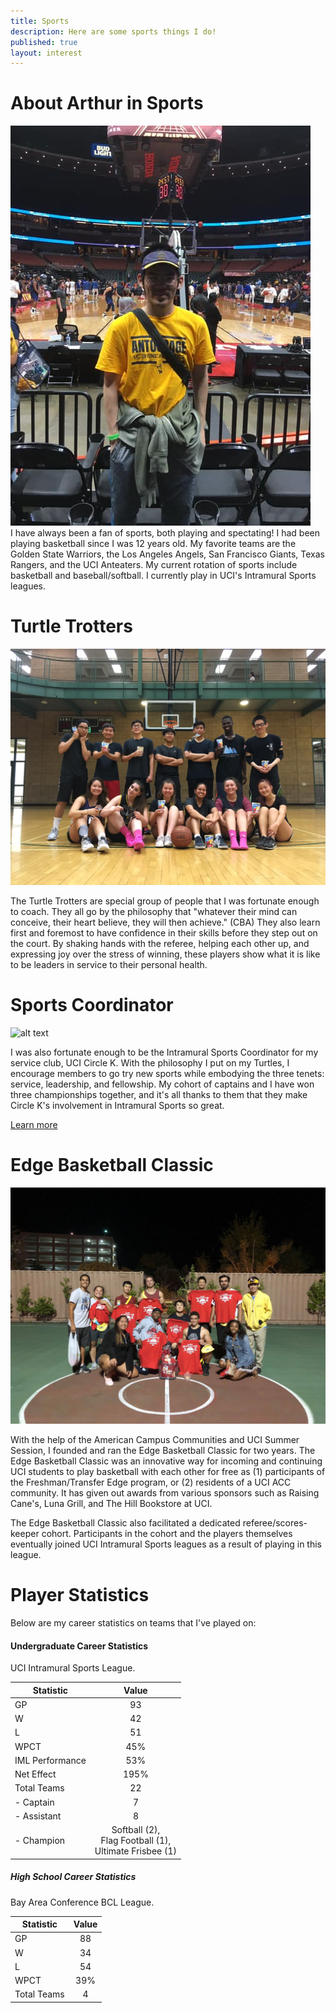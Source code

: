 ```yaml
---
title: Sports
description: Here are some sports things I do!
published: true
layout: interest
---
```


# About Arthur in Sports
<div class="container">
    <div class="row">
        <div class="col-md-3">
            <img src="/img/sportsUCI.jpg">
        </div>
        <div class="col-md-9">
            I have always been a fan of sports, both playing and spectating! 
            I had been playing basketball since I was 12 years old.
            My favorite teams are the Golden State Warriors, the Los Angeles Angels,
            San Francisco Giants, Texas Rangers, and the UCI Anteaters.
            My current rotation of sports include basketball and baseball/softball.
            I currently play in UCI's Intramural Sports leagues.
        </div>
    </div>
</div>


# Turtle Trotters

![alt text](/img/sportsIMTurtle.jpg "Turtle")

The Turtle Trotters are special group of people that I was fortunate enough to coach.
They all go by the philosophy that "whatever their mind can conceive, their heart believe,
they will then achieve." (CBA) They also learn first and foremost to have confidence
in their skills before they step out on the court. By shaking hands with the referee,
helping each other up, and expressing joy over the stress of winning, these players
show what it is like to be leaders in service to their personal health. 

# Sports Coordinator

![alt text](/img/sportsIMCapts.JPG "Captains")


I was also fortunate enough to be the Intramural Sports Coordinator for my service club, 
UCI Circle K. With the philosophy I put on my Turtles, I encourage members to go try new sports
while embodying the three tenets: service, leadership, and fellowship. My cohort of captains
and I have won three championships together, and it's all thanks to them that they make
Circle K's involvement in Intramural Sports so great.

<a href="http://www.ucicirclek.com/im/" target="_blank">Learn more</a>

# Edge Basketball Classic

![alt text](/img/sportsEBC.JPG "EBC")

With the help of the American Campus Communities and UCI Summer Session, I founded
and ran the Edge Basketball Classic for two years. The Edge Basketball Classic was
an innovative way for incoming and continuing UCI students to play basketball with
each other for free as (1) participants of the Freshman/Transfer Edge program, or 
(2) residents of a UCI ACC community. It has given out awards from various sponsors
such as Raising Cane's, Luna Grill, and The Hill Bookstore at UCI.

The Edge Basketball Classic also facilitated a dedicated referee/scores-keeper cohort.
Participants in the cohort and the players themselves eventually joined UCI 
 Intramural Sports leagues as a result of playing in this league.

# Player Statistics
Below are my career statistics on teams that I've played on:

#### Undergraduate Career Statistics
UCI Intramural Sports League. 

| Statistic | Value |
| ---|:-------------:|
| GP | 93 |
| W  | 42 |
| L  | 51 |
| WPCT | 45% |
| IML Performance | 53% |
| Net Effect | 195% |
| Total Teams | 22 |
| - Captain | 7 |
| - Assistant | 8 | 
| - Champion | Softball (2),<br>Flag Football (1),<br>Ultimate Frisbee (1) |

##### High School Career Statistics
Bay Area Conference BCL League.

| Statistic | Value |
| ---|:-------------:|
| GP | 88 |
| W  | 34 |
| L  | 54 |
| WPCT | 39% |
| Total Teams | 4 |